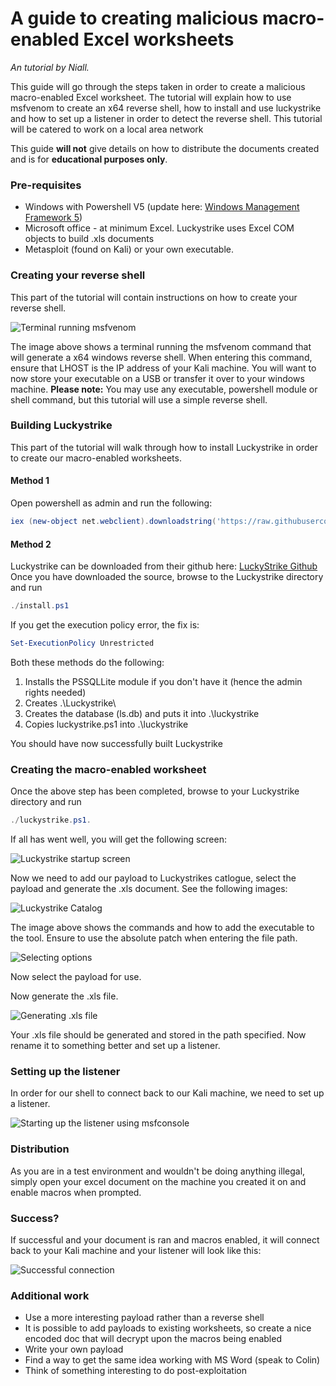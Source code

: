 # A guide to creating malicious macro-enabled Excel worksheets

*An tutorial by Niall.*

This guide will go through the steps taken in order to create a malicious macro-enabled Excel worksheet. The tutorial will explain how to use msfvenom to create an x64 reverse shell, how to install and use luckystrike and how to set up a listener in order to detect the reverse shell. This tutorial will be catered to work on a local area network

This guide **will not** give details on how to distribute the documents created and is for **educational purposes only**.

### Pre-requisites

- Windows with Powershell V5 (update here: [Windows Management Framework 5](https://www.microsoft.com/en-us/download/details.aspx?id=50395))
- Microsoft office - at minimum Excel. Luckystrike uses Excel COM objects to build .xls documents
- Metasploit (found on Kali) or your own executable.

### Creating your reverse shell

This part of the tutorial will contain instructions on how to create your reverse shell.

![Terminal running msfvenom](https://i.imgur.com/hNz9SKc.jpg)

The image above shows a terminal running the msfvenom command that will generate a x64 windows reverse shell. When entering this command, ensure that LHOST is the IP address of your Kali machine. You will want to now store your executable on a USB or transfer it over to your windows machine.
**Please note:** You may use any executable, powershell module or shell command, but this tutorial will use a simple reverse shell.

### Building Luckystrike

This part of the tutorial will walk through how to install Luckystrike in order to create our macro-enabled worksheets.

#### Method 1

Open powershell as admin and run the following:

```powershell
iex (new-object net.webclient).downloadstring('https://raw.githubusercontent.com/Shellntel/luckystrike/master/install.ps1')
```

#### Method 2

Luckystrike can be downloaded from their github here: [LuckyStrike Github](https://github.com/Shellntel/luckystrike) Once you have downloaded the source, browse to the Luckystrike directory and run

```powershell
./install.ps1
```

If you get the execution policy error, the fix is:

```powershell
Set-ExecutionPolicy Unrestricted
```

Both these methods do the following:

1. Installs the PSSQLLite module if you don't have it (hence the admin rights needed)
2. Creates .\Luckystrike\
3. Creates the database (ls.db) and puts it into .\luckystrike
4. Copies luckystrike.ps1 into .\luckystrike

You should have now successfully built Luckystrike

### Creating the macro-enabled worksheet

Once the above step has been completed, browse to your Luckystrike directory and run

```powershell
./luckystrike.ps1.
```

 If all has went well, you will get the following screen:

![Luckystrike startup screen](https://i.imgur.com/0gOEtE6.jpg)

Now we need to add our payload to Luckystrikes catlogue, select the payload and generate the .xls document. See the following images:

![Luckystrike Catalog](https://i.imgur.com/3yL7J7g.jpg)

The image above shows the commands and how to add the executable to the tool. Ensure to use the absolute patch when entering the file path.

![Selecting options](https://i.imgur.com/zMrkEv5.jpg)

Now select the payload for use.

Now generate the .xls file.

![Generating .xls file](https://i.imgur.com/Mari3kz.jpg)

Your .xls file should be generated and stored in the path specified. Now rename it to something better and set up a listener.

### Setting up the listener

In order for our shell to connect back to our Kali machine, we need to set up a listener.

![Starting up the listener using msfconsole](https://i.imgur.com/Rc3GgL6.jpg)

### Distribution

As you are in a test environment and wouldn't be doing anything illegal, simply open your excel document on the machine you created it on and enable macros when prompted.

### Success?

If successful and your document is ran and macros enabled, it will connect back to your Kali machine and your listener will look like this:

![Successful connection](https://i.imgur.com/EDYoBR5.jpg)

### Additional work

- Use a more interesting payload rather than a reverse shell
- It is possible to add payloads to existing worksheets, so create a nice encoded doc that will decrypt upon the macros being enabled
- Write your own payload
- Find a way to get the same idea working with MS Word (speak to Colin)
- Think of something interesting to do post-exploitation
